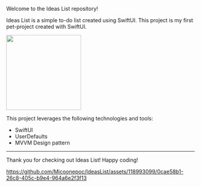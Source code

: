 
Welcome to the Ideas List repository! 

Ideas List is a simple to-do list created using SwiftUI. This project is my first pet-project created with SwiftUI.


<img src="![GitHub gif](https://github.com/Micoonepoc/IdeasList/assets/118993099/afb14cc2-03fe-4060-b8e9-ff41b7c9ca5d)" height="200">

This project leverages the following technologies and tools:

- SwiftUI
- UserDefaults
- MVVM Design pattern
  
---

Thank you for checking out Ideas List! Happy coding!

https://github.com/Micoonepoc/IdeasList/assets/118993099/0cae58b1-26c8-405c-b9e4-964a6e2f3f13

